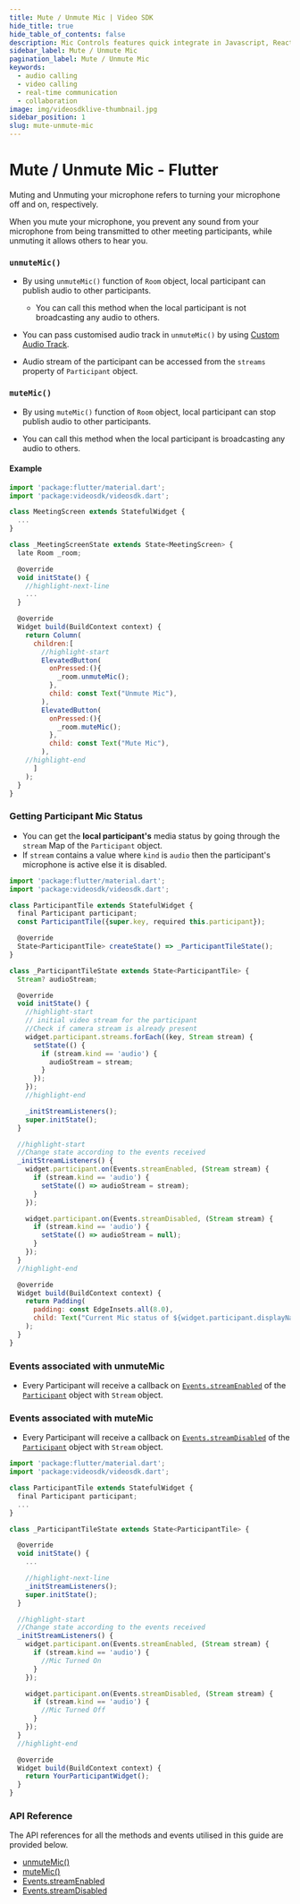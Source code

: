 ```yaml
---
title: Mute / Unmute Mic | Video SDK
hide_title: true
hide_table_of_contents: false
description: Mic Controls features quick integrate in Javascript, React JS, Android, IOS, React Native, Flutter with Video SDK to add live video & audio conferencing to your applications.
sidebar_label: Mute / Unmute Mic
pagination_label: Mute / Unmute Mic
keywords:
  - audio calling
  - video calling
  - real-time communication
  - collaboration
image: img/videosdklive-thumbnail.jpg
sidebar_position: 1
slug: mute-unmute-mic
---
```


# Mute / Unmute Mic - Flutter

Muting and Unmuting your microphone refers to turning your microphone off and on, respectively.

When you mute your microphone, you prevent any sound from your microphone from being transmitted to other meeting participants, while unmuting it allows others to hear you.

### `unmuteMic()`

- By using `unmuteMic()` function of `Room` object, local participant can publish audio to other participants.

  - You can call this method when the local participant is not broadcasting any audio to others.

- You can pass customised audio track in `unmuteMic()` by using [Custom Audio Track](/flutter/guide/video-and-audio-calling-api-sdk/render-media/optimize-audio-track).

- Audio stream of the participant can be accessed from the `streams` property of `Participant` object.

### `muteMic()`

- By using `muteMic()` function of `Room` object, local participant can stop publish audio to other participants.

- You can call this method when the local participant is broadcasting any audio to others.

#### Example

```jsx
import 'package:flutter/material.dart';
import 'package:videosdk/videosdk.dart';

class MeetingScreen extends StatefulWidget {
  ...
}

class _MeetingScreenState extends State<MeetingScreen> {
  late Room _room;

  @override
  void initState() {
    //highlight-next-line
    ...
  }

  @override
  Widget build(BuildContext context) {
    return Column(
      children:[
        //highlight-start
        ElevatedButton(
          onPressed:(){
            _room.unmuteMic();
          },
          child: const Text("Unmute Mic"),
        ),
        ElevatedButton(
          onPressed:(){
            _room.muteMic();
          },
          child: const Text("Mute Mic"),
        ),
    //highlight-end
      ]
    );
  }
}
```

### Getting Participant Mic Status

- You can get the **local participant's** media status by going through the `stream` Map of the `Participant` object.
- If `stream` contains a value where `kind` is `audio` then the participant's microphone is active else it is disabled.

```js
import 'package:flutter/material.dart';
import 'package:videosdk/videosdk.dart';

class ParticipantTile extends StatefulWidget {
  final Participant participant;
  const ParticipantTile({super.key, required this.participant});

  @override
  State<ParticipantTile> createState() => _ParticipantTileState();
}

class _ParticipantTileState extends State<ParticipantTile> {
  Stream? audioStream;

  @override
  void initState() {
    //highlight-start
    // initial video stream for the participant
    //Check if camera stream is already present
    widget.participant.streams.forEach((key, Stream stream) {
      setState(() {
        if (stream.kind == 'audio') {
          audioStream = stream;
        }
      });
    });
    //highlight-end

    _initStreamListeners();
    super.initState();
  }

  //highlight-start
  //Change state according to the events received
  _initStreamListeners() {
    widget.participant.on(Events.streamEnabled, (Stream stream) {
      if (stream.kind == 'audio') {
        setState(() => audioStream = stream);
      }
    });

    widget.participant.on(Events.streamDisabled, (Stream stream) {
      if (stream.kind == 'audio') {
        setState(() => audioStream = null);
      }
    });
  }
  //highlight-end

  @override
  Widget build(BuildContext context) {
    return Padding(
      padding: const EdgeInsets.all(8.0),
      child: Text("Current Mic status of ${widget.participant.displayName} is ${audioStream !=null ? "Active": "Disable"}")
    );
  }
}
```

### Events associated with unmuteMic

- Every Participant will receive a callback on [`Events.streamEnabled`](/flutter/api/sdk-reference/participant-class/events#streamenabled) of the [`Participant`](/flutter/api/sdk-reference/participant-class/introduction) object with `Stream` object.

### Events associated with muteMic

- Every Participant will receive a callback on [`Events.streamDisabled`](/flutter/api/sdk-reference/participant-class/events#streamdisabled) of the [`Participant`](/flutter/api/sdk-reference/participant-class/introduction) object with `Stream` object.

```js
import 'package:flutter/material.dart';
import 'package:videosdk/videosdk.dart';

class ParticipantTile extends StatefulWidget {
  final Participant participant;
  ...
}

class _ParticipantTileState extends State<ParticipantTile> {

  @override
  void initState() {
    ...

    //highlight-next-line
    _initStreamListeners();
    super.initState();
  }

  //highlight-start
  //Change state according to the events received
  _initStreamListeners() {
    widget.participant.on(Events.streamEnabled, (Stream stream) {
      if (stream.kind == 'audio') {
        //Mic Turned On
      }
    });

    widget.participant.on(Events.streamDisabled, (Stream stream) {
      if (stream.kind == 'audio') {
        //Mic Turned Off
      }
    });
  }
  //highlight-end

  @override
  Widget build(BuildContext context) {
    return YourParticipantWidget();
  }
}
```

### API Reference

The API references for all the methods and events utilised in this guide are provided below.

- [unmuteMic()](/flutter/api/sdk-reference/room-class/methods#unmutemic)
- [muteMic()](/flutter/api/sdk-reference/room-class/methods#mutemic)
- [Events.streamEnabled](/flutter/api/sdk-reference/participant-class/events#streamenabled)
- [Events.streamDisabled](/flutter/api/sdk-reference/participant-class/events#streamdisabled)
